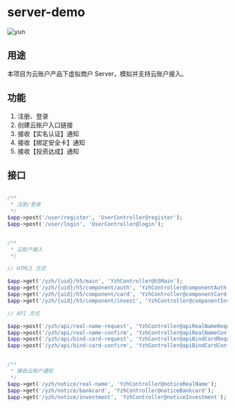 # server-demo

![yun](https://www.yunzhanghu.com/img/logo.png)

## 用途

本项目为云账户产品下虚拟商户 Server，模拟并支持云账户接入。

## 功能

1. 注册、登录
1. 创建云账户入口链接
1. 接收【实名认证】通知
1. 接收【绑定安全卡】通知
1. 接收【投资达成】通知


## 接口


```php

/**
 * 注册/登录
 */
$app->post('/user/register', 'UserController@register');
$app->post('/user/login', 'UserController@login');


/**
 * 云账户接入
 */

// HTML5 方式

$app->get('/yzh/{uid}/h5/main', 'YzhController@h5Main');
$app->get('/yzh/{uid}/h5/component/auth', 'YzhController@componentAuth');
$app->get('/yzh/{uid}/h5/component/card', 'YzhController@componentCard');
$app->get('/yzh/{uid}/h5/component/invest', 'YzhController@componentInvest');

// API 方式

$app->post('/yzh/api/real-name-request', 'YzhController@apiRealNameRequest');
$app->post('/yzh/api/real-name-confirm', 'YzhController@apiRealNameConfirm');
$app->post('/yzh/api/bind-card-request', 'YzhController@apiBindCardRequest');
$app->post('/yzh/api/bind-card-confirm', 'YzhController@apiBindCardConfirm');


/**
 * 接收云账户通知
 */
$app->get('/yzh/notice/real-name', 'YzhController@noticeRealName');
$app->get('/yzh/notice/bankcard', 'YzhController@noticeBankcard');
$app->get('/yzh/notice/investment', 'YzhController@noticeInvestment');
          
```
